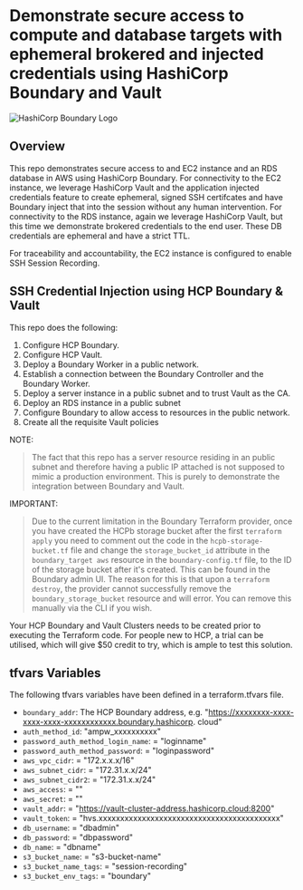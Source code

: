 # Demonstrate secure access to compute and database targets with ephemeral brokered and injected credentials using HashiCorp Boundary and Vault

![HashiCorp Boundary Logo](https://www.hashicorp.com/_next/static/media/colorwhite.997fcaf9.svg)

## Overview

This repo demonstrates secure access to and EC2 instance and an RDS database in AWS using HashiCorp Boundary. For connectivity to the EC2 instance, we leverage HashiCorp Vault and the application injected credentials feature to create ephemeral, signed SSH certifcates and have Boundary inject that into the session without any human intervention. For connectivity to the RDS instance, again we leverage HashiCorp Vault, but this time we demonstrate brokered credentials to the end user. These DB credentials are ephemeral and have a strict TTL.

For traceability and accountability, the EC2 instance is configured to enable SSH Session Recording.

## SSH Credential Injection using HCP Boundary & Vault

This repo does the following:

1. Configure HCP Boundary.
2. Configure HCP Vault.
3. Deploy a Boundary Worker in a public network.
4. Establish a connection between the Boundary Controller and the Boundary Worker.
5. Deploy a server instance in a public subnet and to trust Vault as the CA.
6. Deploy an RDS instance in a public subnet
7. Configure Boundary to allow access to resources in the public network.
8. Create all the requisite Vault policies

NOTE: 
> The fact that this repo has a server resource residing in an public subnet and therefore having a public IP attached is not supposed to mimic a production environment. This is purely to demonstrate the integration between Boundary and Vault.

IMPORTANT:
> Due to the current limitation in the Boundary Terraform provider, once you have created the HCPb storage bucket after the first `terraform apply` you need to comment out the code in the `hcpb-storage-bucket.tf` file and change the `storage_bucket_id` attribute in the `boundary_target aws` resource in the `boundary-config.tf` file, to the ID of the storage bucket after it's created. This can be found in the Boundary admin UI. The reason for this is that upon a `terraform destroy`, the provider cannot successfully remove the `boundary_storage_bucket` resource and will error. You can remove this manually via the CLI if you wish.

Your HCP Boundary and Vault Clusters needs to be created prior to executing the Terraform code. For people new to HCP, a trial can be utilised, which will give $50 credit to try, which is ample to test this solution.

## tfvars Variables

The following tfvars variables have been defined in a terraform.tfvars file.

- `boundary_addr`: The HCP Boundary address, e.g. "https://xxxxxxxx-xxxx-xxxx-xxxx-xxxxxxxxxxxx.boundary.hashicorp.
cloud"
- `auth_method_id`: "ampw_xxxxxxxxxx"                            
- `password_auth_method_login_name`: = "loginname"
- `password_auth_method_password`:   = "loginpassword"
- `aws_vpc_cidr`:                    = "172.x.x.x/16"
- `aws_subnet_cidr`:                 = "172.31.x.x/24"
- `aws_subnet_cidr2`:                = "172.31.x.x/24"
- `aws_access`:                      = ""
- `aws_secret`:                      = ""
- `vault_addr`:                      = "https://vault-cluster-address.hashicorp.cloud:8200"
- `vault_token`:                     = "hvs.xxxxxxxxxxxxxxxxxxxxxxxxxxxxxxxxxxxxxxxxxx"
- `db_username`:                     = "dbadmin"
- `db_password`:                     = "dbpassword"
- `db_name`:                         = "dbname"
- `s3_bucket_name`:                  = "s3-bucket-name"
- `s3_bucket_name_tags`:             = "session-recording"
- `s3_bucket_env_tags`:              = "boundary"